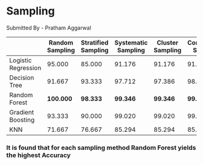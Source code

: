 # Sampling
Submitted By - Pratham Aggarwal

|                     | Random Sampling | Stratified Sampling | Systematic Sampling | Cluster Sampling | Convenience Sampling |
|---------------------|-----------------|---------------------|---------------------|------------------|----------------------|
| Logistic Regression | 95.000          | 85.000              | 91.176              | 91.176           | 91.176               |
| Decision Tree       | 91.667          | 93.333              | 97.712              | 97.386           | 98.039               |
| Random Forest       | **100.000**         | **98.333**              | **99.346**              | **99.346**           | **99.346**               |
| Gradient Boosting   | 93.333          | 90.000              | 99.020              | 99.020           | 99.020               |
| KNN                 | 71.667          | 76.667              | 85.294              | 85.294           | 85.294               |

### It is found that for each sampling method Random Forest yields the highest Accuracy


